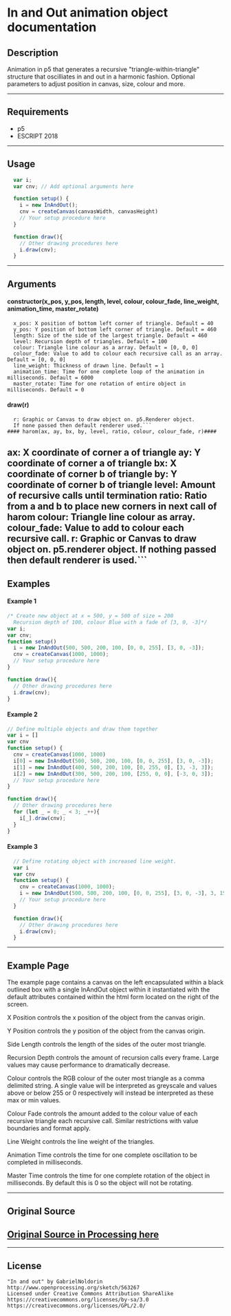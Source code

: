 # In and Out animation object documentation #
## Description ##
Animation in p5 that generates a recursive "triangle-within-triangle" structure that oscilliates in and out in a harmonic fashion. Optional parameters to adjust position in canvas, size, colour and more.

---
## Requirements ##
* p5
* ESCRIPT 2018
---
## Usage ##
```javascript
  var i;
  var cnv; // Add optional arguments here

  function setup() {
    i = new InAndOut();
    cnv = createCanvas(canvasWidth, canvasHeight)
    // Your setup procedure here
  }

  function draw(){
    // Other drawing procedures here
    i.draw(cnv);
  }
```
---
## Arguments ##
#### constructor(x_pos, y_pos, length, level, colour, colour_fade, line_weight, animation_time, master_rotate)
```
  x_pos: X position of bottom left corner of triangle. Default = 40
  y_pos: Y position of bottom left corner of triangle. Default = 460
  length: Size of the side of the largest triangle. Default = 460
  level: Recursion depth of triangles. Default = 100
  colour: Triangle line colour as a array. Default = [0, 0, 0]
  colour_fade: Value to add to colour each recursive call as an array. Default = [0, 0, 0]
  line_weight: Thickness of drawn line. Default = 1
  animation_time: Time for one complete loop of the animation in milliseconds. Default = 6000
  master_rotate: Time for one rotation of entire object in milliseconds. Default = 0
  ```
#### draw(r) ####
```
  r: Graphic or Canvas to draw object on. p5.Renderer object.
  If none passed then default renderer used.```
#### harom(ax, ay, bx, by, level, ratio, colour, colour_fade, r)####
```
  ax: X coordinate of corner a of triangle
  ay: Y coordinate of corner a of triangle
  bx: X coordinate of corner b of triangle
  by: Y coordinate of corner b of triangle
  level: Amount of recursive calls until termination
  ratio: Ratio from a and b to place new corners in next call of harom
  colour: Triangle line colour as array.
  colour_fade: Value to add to colour each recursive call.
  r: Graphic or Canvas to draw object on. p5.renderer object. If nothing passed then default renderer is used.```
---

## Examples ##
#### Example 1 ####
```javascript
/* Create new object at x = 500, y = 500 of size = 200
  Recursion depth of 100, colour Blue with a fade of [3, 0, -3]*/
var i;
var cnv;
function setup()
  i = new InAndOut(500, 500, 200, 100, [0, 0, 255], [3, 0, -3]);
  cnv = createCanvas(1000, 1000);
  // Your setup procedure here
}

function draw(){
  // Other drawing procedures here
  i.draw(cnv);
}  
```
#### Example 2 ####
```javascript
// Define multiple objects and draw them together
var i = []
var cnv
function setup() {
  cnv = createCanvas(1000, 1000)
  i[0] = new InAndOut(500, 500, 200, 100, [0, 0, 255], [3, 0, -3]);
  i[1] = new InAndOut(400, 500, 200, 100, [0, 255, 0], [3, -3, 3]);
  i[2] = new InAndOut(300, 500, 200, 100, [255, 0, 0], [-3, 0, 3]);
  // Your setup procedure here
}

function draw(){
  // Other drawing procedures here
  for (let _ = 0; _ < 3; _++){
    i[_].draw(cnv);  
  }
}  
```
#### Example 3 ####
```javascript
  // Define rotating object with increased line weight.
  var i
  var cnv
  function setup() {
    cnv = createCanvas(1000, 1000);
    i = new InAndOut(500, 500, 200, 100, [0, 0, 255], [3, 0, -3], 3, 1500, 3000);
    // Your setup procedure here
  }

  function draw(){
    // Other drawing procedures here
    i.draw(cnv);
  }  
```
---
## Example Page ##
The example page contains a canvas on the left encapsulated within a black outlined box with a single InAndOut object within it instantiated with the default attributes contained within the html form located on the right of the screen.

X Position controls the x position of the object from the canvas origin.

Y Position controls the y position of the object from the canvas origin.

Side Length controls the length of the sides of the outer most triangle.

Recursion Depth controls the amount of recursion calls every frame. Large values may cause performance to dramatically decrease.

Colour controls the RGB colour of the outer most triangle as a comma delimited string. A single value will be interpreted as greyscale and values above or below 255 or 0 respectively will instead be interpreted as these max or min values.

Colour Fade controls the amount added to the colour value of each recursive triangle each recursive call. Similar restrictions with value boundaries and format apply.

Line Weight controls the line weight of the triangles.

Animation Time controls the time for one complete oscillation to be completed in milliseconds.

Master Time controls the time for one complete rotation of the object in milliseconds. By default this is 0 so the object will not be rotating.

---
## Original Source ##

[Original Source in Processing here](https://www.openprocessing.org/sketch/563267)
---
---
## License
```
"In and out" by GabrielNoldorin http://www.openprocessing.org/sketch/563267  
Licensed under Creative Commons Attribution ShareAlike
https://creativecommons.org/licenses/by-sa/3.0
https://creativecommons.org/licenses/GPL/2.0/
```
